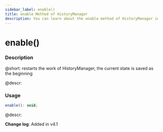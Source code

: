 ```yaml
---
sidebar_label: enable()
title: enable Method of HistoryManager
description: You can learn about the enable method of HistoryManager in the documentation of the DHTMLX JavaScript Diagram library. Browse developer guides and API reference, try out code examples and live demos, and download a free 30-day evaluation version of DHTMLX Diagram.
---
```


# enable()

### Description

@short: restarts the work of HistoryManager, the current state is saved as the beginning

@descr:

### Usage

~~~js
enable(): void;
~~~

@descr:

**Change log**: Added in v4.1

